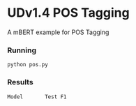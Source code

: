 # UDv1.4 POS Tagging

A mBERT example for POS Tagging

### Running
``python pos.py``

### Results

    Model       Test F1
    